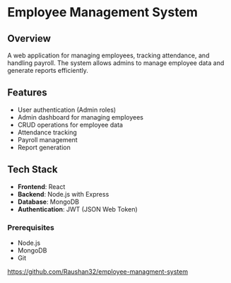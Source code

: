 # Employee Management System

## Overview
A web application for managing employees, tracking attendance, and handling payroll. The system allows admins to manage employee data and generate reports efficiently.

## Features
- User authentication (Admin roles)
- Admin dashboard for managing employees
- CRUD operations for employee data
- Attendance tracking
- Payroll management
- Report generation

## Tech Stack
- **Frontend**: React
- **Backend**: Node.js with Express
- **Database**: MongoDB
- **Authentication**: JWT (JSON Web Token)

### Prerequisites
- Node.js
- MongoDB
- Git

https://github.com/Raushan32/employee-managment-system
